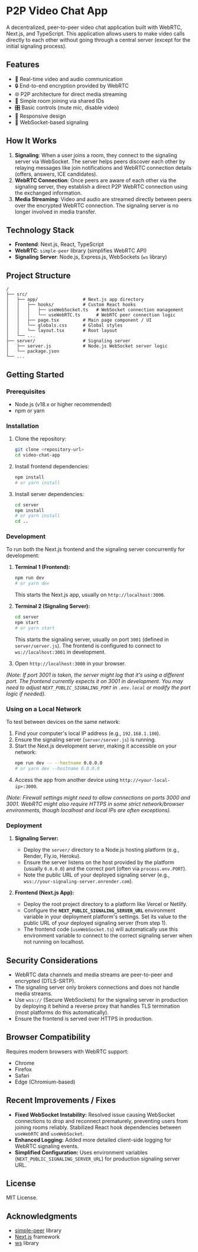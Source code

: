 # P2P Video Chat App

A decentralized, peer-to-peer video chat application built with WebRTC, Next.js, and TypeScript. This application allows users to make video calls directly to each other without going through a central server (except for the initial signaling process).

## Features

- 🎥 Real-time video and audio communication
- 🔒 End-to-end encryption provided by WebRTC
- 🌐 P2P architecture for direct media streaming
- 🚪 Simple room joining via shared IDs
- 🎛️ Basic controls (mute mic, disable video)
- 📱 Responsive design
- 💬 WebSocket-based signaling

## How It Works

1.  **Signaling**: When a user joins a room, they connect to the signaling server via WebSocket. The server helps peers discover each other by relaying messages like join notifications and WebRTC connection details (offers, answers, ICE candidates).
2.  **WebRTC Connection**: Once peers are aware of each other via the signaling server, they establish a direct P2P WebRTC connection using the exchanged information.
3.  **Media Streaming**: Video and audio are streamed directly between peers over the encrypted WebRTC connection. The signaling server is no longer involved in media transfer.

## Technology Stack

- **Frontend**: Next.js, React, TypeScript
- **WebRTC**: `simple-peer` library (simplifies WebRTC API)
- **Signaling Server**: Node.js, Express.js, WebSockets (`ws` library)

## Project Structure

```
/
├── src/
│   ├── app/                 # Next.js app directory
│   │   ├── hooks/           # Custom React hooks
│   │   │   ├── useWebSocket.ts   # WebSocket connection management
│   │   │   └── useWebRTC.ts      # WebRTC peer connection logic
│   │   ├── page.tsx         # Main page component / UI
│   │   └── globals.css      # Global styles
│   │   └── layout.tsx       # Root layout
│   └── ...
├── server/                  # Signaling server
│   ├── server.js            # Node.js WebSocket server logic
│   └── package.json
└── ...
```

## Getting Started

### Prerequisites

- Node.js (v18.x or higher recommended)
- npm or yarn

### Installation

1.  Clone the repository:
    ```bash
    git clone <repository-url>
    cd video-chat-app
    ```

2.  Install frontend dependencies:
    ```bash
    npm install
    # or yarn install
    ```

3.  Install server dependencies:
    ```bash
    cd server
    npm install
    # or yarn install
    cd ..
    ```

### Development

To run both the Next.js frontend and the signaling server concurrently for development:

1.  **Terminal 1 (Frontend):**
    ```bash
    npm run dev
    # or yarn dev
    ```
    This starts the Next.js app, usually on `http://localhost:3000`.

2.  **Terminal 2 (Signaling Server):**
    ```bash
    cd server
    npm start
    # or yarn start
    ```
    This starts the signaling server, usually on port `3001` (defined in `server/server.js`). The frontend is configured to connect to `ws://localhost:3001` in development.

3.  Open `http://localhost:3000` in your browser.

*(Note: If port 3001 is taken, the server might log that it's using a different port. The frontend currently expects it on 3001 in development. You may need to adjust `NEXT_PUBLIC_SIGNALING_PORT` in `.env.local` or modify the port logic if needed).*

### Using on a Local Network

To test between devices on the same network:

1.  Find your computer's local IP address (e.g., `192.168.1.100`).
2.  Ensure the signaling server (`server/server.js`) is running.
3.  Start the Next.js development server, making it accessible on your network:
    ```bash
    npm run dev -- --hostname 0.0.0.0
    # or yarn dev --hostname 0.0.0.0
    ```
4.  Access the app from another device using `http://<your-local-ip>:3000`.

*(Note: Firewall settings might need to allow connections on ports 3000 and 3001. WebRTC might also require HTTPS in some strict network/browser environments, though localhost and local IPs are often exceptions).*

### Deployment

1.  **Signaling Server:**
    *   Deploy the `server/` directory to a Node.js hosting platform (e.g., Render, Fly.io, Heroku).
    *   Ensure the server listens on the host provided by the platform (usually `0.0.0.0`) and the correct port (often via `process.env.PORT`).
    *   Note the public URL of your deployed signaling server (e.g., `wss://your-signaling-server.onrender.com`).

2.  **Frontend (Next.js App):**
    *   Deploy the root project directory to a platform like Vercel or Netlify.
    *   Configure the **`NEXT_PUBLIC_SIGNALING_SERVER_URL`** environment variable in your deployment platform's settings. Set its value to the public URL of your deployed signaling server (from step 1).
    *   The frontend code (`useWebSocket.ts`) will automatically use this environment variable to connect to the correct signaling server when not running on localhost.

## Security Considerations

- WebRTC data channels and media streams are peer-to-peer and encrypted (DTLS-SRTP).
- The signaling server only brokers connections and does not handle media streams.
- Use `wss://` (Secure WebSockets) for the signaling server in production by deploying it behind a reverse proxy that handles TLS termination (most platforms do this automatically).
- Ensure the frontend is served over HTTPS in production.

## Browser Compatibility

Requires modern browsers with WebRTC support:
- Chrome
- Firefox
- Safari
- Edge (Chromium-based)

## Recent Improvements / Fixes

- **Fixed WebSocket Instability:** Resolved issue causing WebSocket connections to drop and reconnect prematurely, preventing users from joining rooms reliably. Stabilized React hook dependencies between `useWebRTC` and `useWebSocket`.
- **Enhanced Logging:** Added more detailed client-side logging for WebRTC signaling events.
- **Simplified Configuration:** Uses environment variables (`NEXT_PUBLIC_SIGNALING_SERVER_URL`) for production signaling server URL.

## License

MIT License.

## Acknowledgments

- [simple-peer](https://github.com/feross/simple-peer) library
- [Next.js](https://nextjs.org/) framework
- [ws](https://github.com/websockets/ws) library
